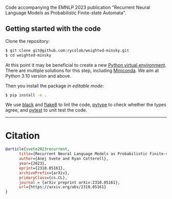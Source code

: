 Code accompanying the EMNLP 2023 publication "Recurrent Neural Language Models as Probabilistic Finite-state Automata".

## Getting started with the code

Clone the repository:

```bash
$ git clone git@github.com:rycolab/weighted-minsky.git
$ cd weighted-minsky
```

At this point it may be beneficial to create a new [Python virtual environment](https://docs.python.org/3.8/tutorial/venv.html). There are multiple solutions for this step, including [Miniconda](https://docs.conda.io/en/latest/miniconda.html). We aim at Python 3.10 version and above.

Then you install the package _in editable mode_:

```bash
$ pip install -e .
```

We use [black](https://github.com/psf/black) and [flake8](https://flake8.pycqa.org/en/latest/) to lint the code, [pytype](https://github.com/google/pytype) to check whether the types agree, and [pytest](https://docs.pytest.org) to unit test the code.


---

# Citation
```bibtex
@article{svete2023recurrent,
      title={Recurrent Neural Language Models as Probabilistic Finite-state Automata}, 
      author={Anej Svete and Ryan Cotterell},
      year={2023},
      eprint={2310.05161},
      archivePrefix={arXiv},
      primaryClass={cs.CL},
      journal = {arXiv preprint arXiv:2310.05161},
      url={https://arxiv.org/abs/2310.05161}
}
```